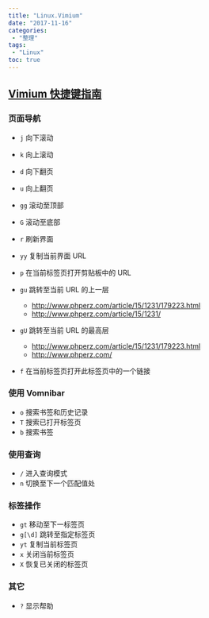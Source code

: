 ```yaml
---
title: "Linux.Vimium"
date: "2017-11-16"
categories:
 - "整理"
tags:
 - "Linux"
toc: true
---
```



## [Vimium 快捷键指南](http://www.phperz.com/article/15/1231/179223.html)

### 页面导航
- `j`        向下滚动
- `k`        向上滚动
- `d`        向下翻页
- `u`        向上翻页
- `gg`        滚动至顶部
- `G`        滚动至底部

- `r`        刷新界面

- `yy`        复制当前界面 URL
- `p`        在当前标签页打开剪贴板中的 URL
- `gu`        跳转至当前 URL 的上一层
    - http://www.phperz.com/article/15/1231/179223.html
    - http://www.phperz.com/article/15/1231/
- `gU`        跳转至当前 URL 的最高层
    - http://www.phperz.com/article/15/1231/179223.html
    - http://www.phperz.com/
- `f`        在当前标签页打开此标签页中的一个链接

### 使用 Vomnibar
- `o`        搜索书签和历史记录
- `T`        搜索已打开标签页
- `b`        搜索书签

### 使用查询
- `/`        进入查询模式
- `n`        切换至下一个匹配值处

### 标签操作
- `gt`        移动至下一标签页
- `g[\d]`    跳转至指定标签页
- `yt`        复制当前标签页
- `x`        关闭当前标签页
- `X`        恢复已关闭的标签页

### 其它
- `?`        显示帮助
